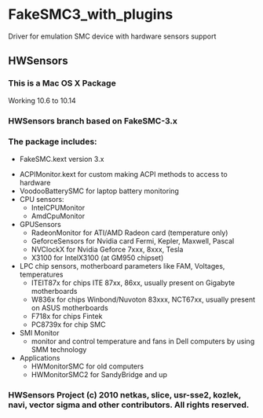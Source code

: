 # FakeSMC3_with_plugins
Driver for emulation SMC device with hardware sensors support

## HWSensors
### This is a Mac OS X Package
Working 10.6 to 10.14

### HWSensors branch based on FakeSMC-3.x

### The package includes:
* FakeSMC.kext version 3.x
- ACPIMonitor.kext for custom making ACPI methods to access to hardware
- VoodooBatterySMC for laptop battery monitoring
- CPU sensors:
    + IntelCPUMonitor
    + AmdCpuMonitor
- GPUSensors
    + RadeonMonitor  for ATI/AMD Radeon card (temperature only)
    + GeforceSensors for Nvidia card Fermi, Kepler, Maxwell, Pascal
    + NVClockX for Nvidia Geforce 7xxx, 8xxx, Tesla
    + X3100 for IntelX3100 (at GM950 chipset)
- LPC chip sensors, motherboard parameters like FAM, Voltages, temperatures
    + ITEIT87x  for chips ITE 87xx, 86xx, usually present on Gigabyte motherboards
    + W836x  for chips Winbond/Nuvoton 83xxx, NCT67xx, usually present on ASUS motherboards
    + F718x  for chips Fintek 
    + PC8739x for chip SMC
- SMI Monitor
    + monitor and control temperature and fans in Dell computers by using SMM technology
- Applications 
    + HWMonitorSMC for old computers
    + HWMonitorSMC2 for SandyBridge and up


### HWSensors Project (c) 2010 netkas, slice, usr-sse2, kozlek, navi, vector sigma and other contributors. All rights reserved. 
